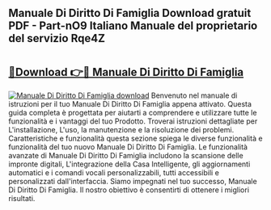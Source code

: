 ## Manuale Di Diritto Di Famiglia Download gratuit PDF - Part-nO9 Italiano Manuale del proprietario del servizio Rqe4Z

# <h2><a href="http://dfb4mow.blite.top/?on=Manuale+Di+Diritto+Di+Famiglia">🔗Download 👉🔴 Manuale Di Diritto Di Famiglia</a></h2>

[![Manuale Di Diritto Di Famiglia download](https://i.imgur.com/lujVjoI.png)](http://dfb4mow.blite.top/?on=Manuale+Di+Diritto+Di+Famiglia)
Benvenuto nel manuale di istruzioni per il tuo Manuale Di Diritto Di Famiglia appena attivato. Questa guida completa è progettata per aiutarti a comprendere e utilizzare tutte le funzionalità e i vantaggi del tuo Prodotto. Troverai istruzioni dettagliate per L'installazione, L'uso, la manutenzione e la risoluzione dei problemi. Caratteristiche e funzionalità questa sezione spiega le diverse funzionalità e funzionalità del tuo nuovo Manuale Di Diritto Di Famiglia. Le funzionalità avanzate di Manuale Di Diritto Di Famiglia includono la scansione delle impronte digitali, L'integrazione della Casa Intelligente, gli aggiornamenti automatici e i comandi vocali personalizzabili, tutti accessibili e personalizzati dall'interfaccia. Siamo impegnati nel tuo successo, Manuale Di Diritto Di Famiglia. Il nostro obiettivo è consentirti di ottenere i migliori risultati.
